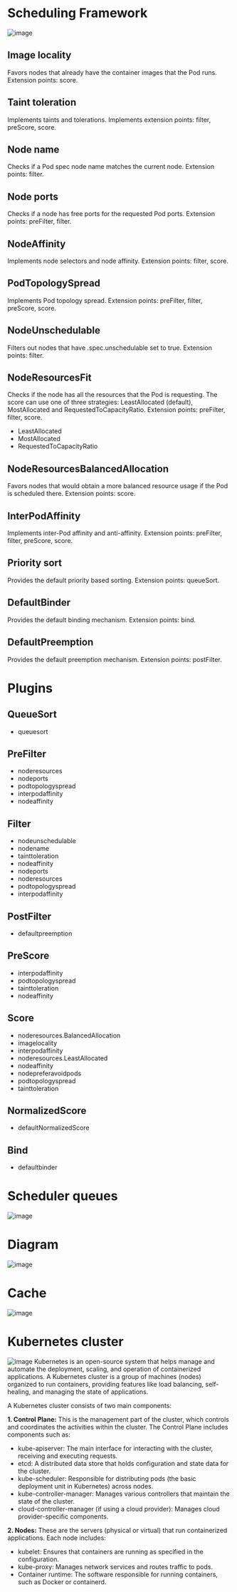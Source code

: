 # Scheduling Framework
![image](https://github.com/user-attachments/assets/157114e2-482d-464a-83e2-f97cb55d949d)
## Image locality
Favors nodes that already have the container images that the Pod runs. Extension points: score.
## Taint toleration
Implements taints and tolerations. Implements extension points: filter, preScore, score.
## Node name
Checks if a Pod spec node name matches the current node. Extension points: filter.
## Node ports
Checks if a node has free ports for the requested Pod ports. Extension points: preFilter, filter.
## NodeAffinity 
Implements node selectors and node affinity. Extension points: filter, score.
## PodTopologySpread 
Implements Pod topology spread. Extension points: preFilter, filter, preScore, score.
## NodeUnschedulable 
Filters out nodes that have .spec.unschedulable set to true. Extension points: filter.
## NodeResourcesFit 
Checks if the node has all the resources that the Pod is requesting. The score can use one of three strategies: LeastAllocated (default), MostAllocated and RequestedToCapacityRatio. Extension points: preFilter, filter, score.
- LeastAllocated
- MostAllocated
- RequestedToCapacityRatio
## NodeResourcesBalancedAllocation 
Favors nodes that would obtain a more balanced resource usage if the Pod is scheduled there. Extension points: score.
## InterPodAffinity 
Implements inter-Pod affinity and anti-affinity. Extension points: preFilter, filter, preScore, score.
## Priority sort
Provides the default priority based sorting. Extension points: queueSort.
## DefaultBinder 
Provides the default binding mechanism. Extension points: bind.
## DefaultPreemption  
Provides the default preemption mechanism. Extension points: postFilter.
# Plugins
## QueueSort
- queuesort
## PreFilter
- noderesources
- nodeports
- podtopologyspread
- interpodaffinity
- nodeaffinity
## Filter
- nodeunschedulable
- nodename
- tainttoleration
- nodeaffinity
- nodeports
- noderesources
- podtopologyspread
- interpodaffinity
## PostFilter
- defaultpreemption
## PreScore
- interpodaffinity
- podtopologyspread
- tainttoleration
- nodeaffinity
## Score
- noderesources.BalancedAllocation
- imagelocality
- interpodaffinity
- noderesources.LeastAllocated
- nodeaffinity
- nodepreferavoidpods
- podtopologyspread
- tainttoleration
## NormalizedScore
- defaultNormalizedScore
## Bind
- defaultbinder
# Scheduler queues
![image](https://github.com/user-attachments/assets/28bdff01-f979-4158-9904-c14b0df76a64)
# Diagram
![image](https://github.com/user-attachments/assets/147b4947-2e3c-43c8-acbe-623990a5c2df)
# Cache
![image](https://github.com/user-attachments/assets/9e5c3f3e-20bb-48f1-918b-4d860fc51080)
# Kubernetes cluster
![image](https://github.com/user-attachments/assets/4c8c5444-c929-44b3-b7a4-ca600097d47c)
Kubernetes is an open-source system that helps manage and automate the deployment, scaling, and operation of containerized applications. A Kubernetes cluster is a group of machines (nodes) organized to run containers, providing features like load balancing, self-healing, and managing the state of applications.

A Kubernetes cluster consists of two main components:

**1. Control Plane:** This is the management part of the cluster, which controls and coordinates the activities within the cluster. The Control Plane includes components such as:

- kube-apiserver: The main interface for interacting with the cluster, receiving and executing requests.
- etcd: A distributed data store that holds configuration and state data for the cluster.
- kube-scheduler: Responsible for distributing pods (the basic deployment unit in Kubernetes) across nodes.
- kube-controller-manager: Manages various controllers that maintain the state of the cluster.
- cloud-controller-manager (if using a cloud provider): Manages cloud provider-specific components.
  
**2. Nodes:** These are the servers (physical or virtual) that run containerized applications. Each node includes:
  
- kubelet: Ensures that containers are running as specified in the configuration.
- kube-proxy: Manages network services and routes traffic to pods.
- Container runtime: The software responsible for running containers, such as Docker or containerd.
